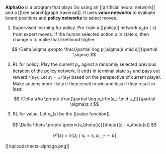 **AlphaGo** is a program that plays Go using an [[artificial neural network]] and a [[tree search|graph traversal]]. It uses **value networks** to evaluate board positions and **policy networks** to select moves. 

1. Supervised learning for policy. Pre-train a [[policy]] network $p_\sigma(a \mid s)$ from expert moves. If the human selected action $a$ in state $s$, then change $\sigma$ to make that likelihood higher

$$
\Delta \sigma \propto \frac{\partial \log p_\sigma(a \mid s)}{\partial \sigma}
$$

2. RL for policy. Play the current $p_\rho$ aginst a randomly selected previous iteration of the policy network. It ends in terminal state $s_T$ and pays out reward $r(s_T)$. Let $z_t = \pm r(s_T)$ based on the perspective of current player. Make actions more likely if they result in win and less if they result in loss:

$$
\Delta \rho \propto \frac{\partial \log p_\rho(a_t \mid s_t)}{\partial \sigma}z_t
$$

3. RL for value. Let $v_\theta(s)$ be the [[value function]].

$$
\Delta \theta \propto \pderiv{v_\theta(s)}{\theta}(z - v_\theta(s))
$$

$$
v^p(s) = \mathbb{E}\left[ z_t \mid s_t = s, a_{t \dots T} \sim p \right]
$$

[[/uploads/mcts-alphago.png]]